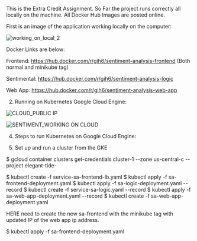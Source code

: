 
This is the Extra Credit Assignment. So Far the project runs correctly all locally on the machine. All Docker Hub Images are posted online.

First is an image of the application working locally on the computer:

![working_on_local_2](https://user-images.githubusercontent.com/54678622/137012921-e5dad229-3217-486f-852b-82b3fef5cb9a.PNG)

Docker Links are below: 

Frontend: https://hub.docker.com/r/gih6/sentiment-analysis-frontend (Both normal and minikube tag)

Sentimental: https://hub.docker.com/r/gih6/sentiment-analysis-logic 

Web App: https://hub.docker.com/r/gih6/sentiment-analysis-web-app 

2. Running on Kubernetes Google Cloud Engine:


![CLOUD_PUBLIC IP](https://user-images.githubusercontent.com/54678622/137013074-6a94414d-4ee3-4414-b48d-9436f73377a2.PNG)

 ![SENTIMENT_WORKING ON CLOUD](https://user-images.githubusercontent.com/54678622/137013239-b2bedf1d-b94e-4098-86cf-a79e2925587d.PNG)

4. Steps to run Kubernetes on Google Cloud Engine:

1. Set up and run a cluster from the GKE

$ gcloud container clusters get-credentials cluster-1 --zone us-central-c --project elegant-tide-

$ kubectl create -f service-sa-frontend-lb.yaml
$ kubectl apply -f sa-frontend-deployment.yaml
$ kubectl apply -f sa-logic-deployment.yaml --record
$ kubectl create -f service-sa-logic.yaml --record
$ kubectl apply -f sa-web-app-deployment.yaml --record
$ kubectl create -f sa-web-app-deployment.yaml

HERE need to create the new sa-frontend with the minikube tag with updated IP of the web app ip address.

$ kubectl apply -f sa-frontend-deployment.yaml




